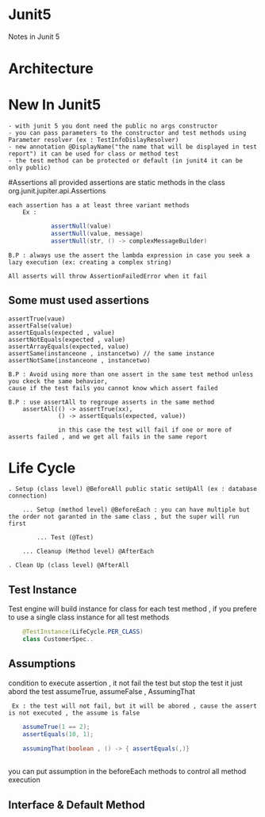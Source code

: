 # Junit5
Notes in Junit 5

# Architecture


# New In Junit5
	- with junit 5 you dont need the public no args constructor	
	- you can pass parameters to the constructor and test methods using Parameter resolver (ex : TestInfoDislayResolver)
	- new annotation @DisplayName("the name that will be displayed in test report") it can be used for class or method test
	- the test method can be protected or default (in junit4 it can be only public)

#Assertions
	all provided assertions are static methods in the class org.junit.jupiter.api.Assertions

	each assertion has a at least three variant methods
		Ex :
```java 
			assertNull(value)
			assertNull(value, message)
			assertNull(str, () -> complexMessageBuilder)
```

	B.P : always use the assert the lambda expression in case you seek a lazy execution (ex: creating a complex string)

	All asserts will throw AssertionFailedError when it fail

## Some must used assertions
	assertTrue(vaue)
	assertFalse(value)
	assertEquals(expected , value)
	assertNotEquals(expected , value)
	assertArrayEquals(expected, value)
	assertSame(instanceone , instancetwo) // the same instance
	assertNotSame(instanceone , instancetwo) 

	B.P : Avoid using more than one assert in the same test method unless you ckeck the same behavior,
	cause if the test fails you cannot know which assert failed

	B.P : use assertAll to regroupe asserts in the same method
		assertAll(() -> assertTrue(xx),
				  () -> assertEquals(expected, value))

				  in this case the test will fail if one or more of asserts failed , and we get all fails in the same report

# Life Cycle

	. Setup (class level) @BeforeAll public static setUpAll (ex : database connection)

		... Setup (method level) @BeforeEach : you can have multiple but the order not garanted in the same class , but the super will run first

			... Test (@Test)

		... Cleanup (Method level) @AfterEach 

	. Clean Up (class level) @AfterAll

## Test Instance

Test engine will build instance for class for each test method , if you prefere to use a single class instance for all test methods
```java
	@TestInstance(LifeCycle.PER_CLASS)
	class CustomerSpec..
```
## Assumptions
condition to execute assertion , it not fail the test but stop the test it just abord the test
     assumeTrue, assumeFalse , AssumingThat
     
     Ex : the test will not fail, but it will be abored , cause the assert is not executed , the assume is false
```java
	assumeTrue(1 == 2);
	assertEquals(10, 1);
	
	assumingThat(boolean , () -> { assertEquals(,)}
	
```

you can put assumption in the beforeEach methods to control all method execution

## Interface & Default Method     



